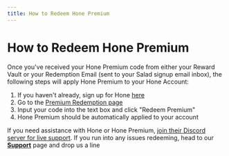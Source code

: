 ```yaml
---
title: How to Redeem Hone Premium
---
```


# How to Redeem Hone Premium

Once you've received your Hone Premium code from either your Reward Vault or your Redemption Email (sent to your Salad signup email inbox), the following steps will apply Hone Premium to your Hone Account:

1. If you haven't already, sign up for Hone [here](http://hone.gg/)
2. Go to the [Premium Redemption page](https://hone.gg/app/redeem)
3. Input your code into the text box and click "Redeem Premium"
4. Hone Premium should be automatically applied to your account

If you need assistance with Hone or Hone Premium, [join their Discord server for live support](https://discord.com/invite/hone). If you run into any issues redeeming, head to our [**Support**](https://support.salad.com/hc/en-us) page and drop us a line

